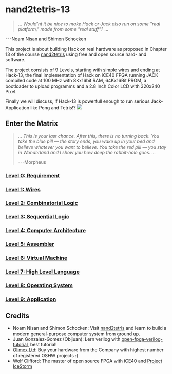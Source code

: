 # nand2tetris-13

> ... _Would'nt it be nice to make Hack or Jack also run on some "real platform," made from some "real stuff"?_ ... 
>
---Noam Nisan and Shimon Schocken

This project is about building Hack on real hardware as proposed in Chapter 13 of the course [nand2tetris](https://www.nand2tetris.org/) using free and open source hard- and software. 

The project consists of 9 Levels, starting with simple wires and ending at Hack-13, the final implementation of Hack on iCE40 FPGA running JACK compiled code at 100 MHz with 8Kx16bit RAM, 64Kx16Bit PROM, a bootloader to upload programms and a 2.8 Inch Color LCD with 320x240 Pixel.

Finally we will discuss, if Hack-13 is powerfull enough to run serious Jack-Application like Pong and Tetris!?
![](9_Application/pong/pong.png)

## Enter the Matrix
>_... This is your last chance. After this, there is no turning back. You take the blue pill — the story ends, you wake up in your bed and believe whatever you want to believe. You take the red pill — you stay in Wonderland and I show you how deep the rabbit-hole goes. ..._
>
> ---Morpheus

### [Level 0: Requirement](Levels/Level0.md)
### [Level 1: Wires](Levels/Level1.md)
### [Level 2: Combinatorial Logic](Levels/Level2.md)
### [Level 3: Sequential Logic](Levels/Level3.md)
### [Level 4: Computer Architecture](Levels/Level4.md)
### [Level 5: Assembler](Levels/Level5.md)
### [Level 6: Virtual Machine](Levels/Level6.md)
### [Level 7: High Level Language](Levels/Level7.md)
### [Level 8: Operating System](Levels/Level8.md)
### [Level 9: Application](Levels/Level9.md)

## Credits

* Noam Nisan and Shimon Schocken: Visit [nand2tetris](https://nand2tetris.org) and learn to build a modern general-purpose computer system from ground up.
* Juan Gonzalez-Gomez (Obijuan): Lern verilog with [open-fpga-verilog-tutorial](https://github.com/Obijuan/open-fpga-verilog-tutorial/), best tutorial!
* [Olimex Ltd](https://www.olimex.com/): Buy your hardware from the Company with highest number of registered OSHW projects :)
* Wolf Clifford: The master of open source FPGA with iCE40 and  [Project IceStorm](http://www.clifford.at/icestorm/)
